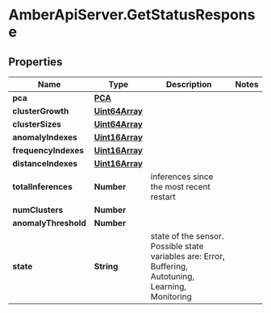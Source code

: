 # AmberApiServer.GetStatusResponse

## Properties
Name | Type | Description | Notes
------------ | ------------- | ------------- | -------------
**pca** | [**PCA**](PCA.md) |  | 
**clusterGrowth** | [**Uint64Array**](Uint64Array.md) |  | 
**clusterSizes** | [**Uint64Array**](Uint64Array.md) |  | 
**anomalyIndexes** | [**Uint16Array**](Uint16Array.md) |  | 
**frequencyIndexes** | [**Uint16Array**](Uint16Array.md) |  | 
**distanceIndexes** | [**Uint16Array**](Uint16Array.md) |  | 
**totalInferences** | **Number** | inferences since the most recent restart | 
**numClusters** | **Number** |  | 
**anomalyThreshold** | **Number** |  | 
**state** | **String** | state of the sensor. Possible state variables are: Error, Buffering, Autotuning, Learning, Monitoring | 
